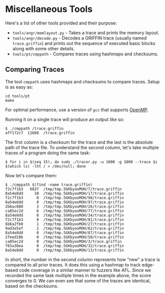 # Miscellaneous Tools

Here's a list of other tools provided and their purpose:

* `tools/angr/memlayout.py` - Takes a trace and prints the memory layout.
* `tools/angr/decode.py` - Decodes a GRIFFIN trace (usually named `trace.griffin`) and prints out the sequence
of executed basic blocks along with some other details.
* `tools/pt/cmppath` - Compares traces using hashmaps and checksums.

## Comparing Traces

The tool `cmppath` uses hashmaps and checksums to compare traces. Setup is as easy as:

```shell
cd tools/pt
make
```

For optimal performance, use a version of `gcc` that supports [OpenMP](https://gcc.gnu.org/wiki/openmp).

Running it on a single trace will produce an output like so:

```
$ ./cmppath /trace.griffin
aff172c7  11608  /trace.griffin
```

The first column is a checksum for the trace and the last is the absolute path of the trace file.
To understand the second column, let's take multiple traces of a program doing the same task:

```
$ for i in $(seq 15); do sudo ./tracer.py -u 1000 -g 1000 --trace $i $(which ls) -lht / > /dev/null; done
```

Now let's compare them:

```
$ ./cmppath $(find -name trace.griffin)
f2c7f1b3   6837  /tmp/tmp.5GKbyooMOH/7/trace.griffin
8a54e8dd     10  /tmp/tmp.5GKbyooMOH/17/trace.griffin
f2c7f1b3      0  /tmp/tmp.5GKbyooMOH/98/trace.griffin
8a54e8dd      0  /tmp/tmp.5GKbyooMOH/97/trace.griffin
2b6ac080      3  /tmp/tmp.5GKbyooMOH/26/trace.griffin
ca85ec2d      6  /tmp/tmp.5GKbyooMOH/77/trace.griffin
8a54e8dd      0  /tmp/tmp.5GKbyooMOH/34/trace.griffin
f2c7f1b3      0  /tmp/tmp.5GKbyooMOH/81/trace.griffin
6b6a2fb0      1  /tmp/tmp.5GKbyooMOH/27/trace.griffin
9ad3e5ef      2  /tmp/tmp.5GKbyooMOH/62/trace.griffin
8a54e8dd      0  /tmp/tmp.5GKbyooMOH/87/trace.griffin
2feed18b      0  /tmp/tmp.5GKbyooMOH/50/trace.griffin
ca85ec2d      0  /tmp/tmp.5GKbyooMOH/3/trace.griffin
f65a38ea      0  /tmp/tmp.5GKbyooMOH/32/trace.griffin
8a54e8dd      0  /tmp/tmp.5GKbyooMOH/13/trace.griffin
```

In short, the number in the second column represents how "new" a trace is compared to all prior traces.
It does this using a hashmap to track edge-based code coverage in a similar manner to fuzzers like AFL.
Since we recorded the same task multiple times in the example above, the score converges to 0. We can
even see that some of the traces are identical, based on the checksums.
